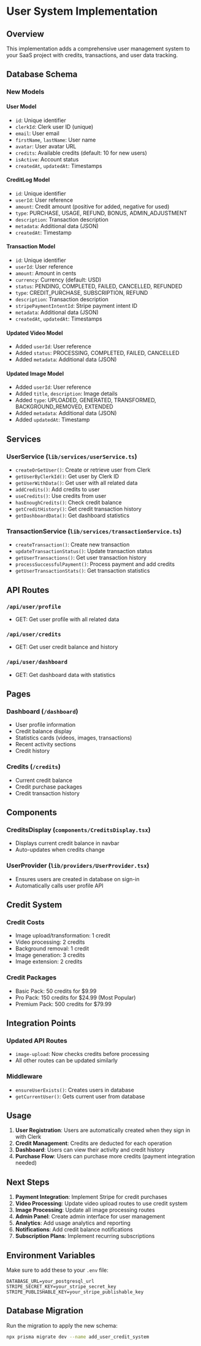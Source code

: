 # User System Implementation

## Overview
This implementation adds a comprehensive user management system to your SaaS project with credits, transactions, and user data tracking.

## Database Schema

### New Models

#### User Model
- `id`: Unique identifier
- `clerkId`: Clerk user ID (unique)
- `email`: User email
- `firstName`, `lastName`: User name
- `avatar`: User avatar URL
- `credits`: Available credits (default: 10 for new users)
- `isActive`: Account status
- `createdAt`, `updatedAt`: Timestamps

#### CreditLog Model
- `id`: Unique identifier
- `userId`: User reference
- `amount`: Credit amount (positive for added, negative for used)
- `type`: PURCHASE, USAGE, REFUND, BONUS, ADMIN_ADJUSTMENT
- `description`: Transaction description
- `metadata`: Additional data (JSON)
- `createdAt`: Timestamp

#### Transaction Model
- `id`: Unique identifier
- `userId`: User reference
- `amount`: Amount in cents
- `currency`: Currency (default: USD)
- `status`: PENDING, COMPLETED, FAILED, CANCELLED, REFUNDED
- `type`: CREDIT_PURCHASE, SUBSCRIPTION, REFUND
- `description`: Transaction description
- `stripePaymentIntentId`: Stripe payment intent ID
- `metadata`: Additional data (JSON)
- `createdAt`, `updatedAt`: Timestamps

#### Updated Video Model
- Added `userId`: User reference
- Added `status`: PROCESSING, COMPLETED, FAILED, CANCELLED
- Added `metadata`: Additional data (JSON)

#### Updated Image Model
- Added `userId`: User reference
- Added `title`, `description`: Image details
- Added `type`: UPLOADED, GENERATED, TRANSFORMED, BACKGROUND_REMOVED, EXTENDED
- Added `metadata`: Additional data (JSON)
- Added `updatedAt`: Timestamp

## Services

### UserService (`lib/services/userService.ts`)
- `createOrGetUser()`: Create or retrieve user from Clerk
- `getUserByClerkId()`: Get user by Clerk ID
- `getUserWithData()`: Get user with all related data
- `addCredits()`: Add credits to user
- `useCredits()`: Use credits from user
- `hasEnoughCredits()`: Check credit balance
- `getCreditHistory()`: Get credit transaction history
- `getDashboardData()`: Get dashboard statistics

### TransactionService (`lib/services/transactionService.ts`)
- `createTransaction()`: Create new transaction
- `updateTransactionStatus()`: Update transaction status
- `getUserTransactions()`: Get user transaction history
- `processSuccessfulPayment()`: Process payment and add credits
- `getUserTransactionStats()`: Get transaction statistics

## API Routes

### `/api/user/profile`
- GET: Get user profile with all related data

### `/api/user/credits`
- GET: Get user credit balance and history

### `/api/user/dashboard`
- GET: Get dashboard data with statistics

## Pages

### Dashboard (`/dashboard`)
- User profile information
- Credit balance display
- Statistics cards (videos, images, transactions)
- Recent activity sections
- Credit history

### Credits (`/credits`)
- Current credit balance
- Credit purchase packages
- Credit transaction history

## Components

### CreditsDisplay (`components/CreditsDisplay.tsx`)
- Displays current credit balance in navbar
- Auto-updates when credits change

### UserProvider (`lib/providers/UserProvider.tsx`)
- Ensures users are created in database on sign-in
- Automatically calls user profile API

## Credit System

### Credit Costs
- Image upload/transformation: 1 credit
- Video processing: 2 credits
- Background removal: 1 credit
- Image generation: 3 credits
- Image extension: 2 credits

### Credit Packages
- Basic Pack: 50 credits for $9.99
- Pro Pack: 150 credits for $24.99 (Most Popular)
- Premium Pack: 500 credits for $79.99

## Integration Points

### Updated API Routes
- `image-upload`: Now checks credits before processing
- All other routes can be updated similarly

### Middleware
- `ensureUserExists()`: Creates users in database
- `getCurrentUser()`: Gets current user from database

## Usage

1. **User Registration**: Users are automatically created when they sign in with Clerk
2. **Credit Management**: Credits are deducted for each operation
3. **Dashboard**: Users can view their activity and credit history
4. **Purchase Flow**: Users can purchase more credits (payment integration needed)

## Next Steps

1. **Payment Integration**: Implement Stripe for credit purchases
2. **Video Processing**: Update video upload routes to use credit system
3. **Image Processing**: Update all image processing routes
4. **Admin Panel**: Create admin interface for user management
5. **Analytics**: Add usage analytics and reporting
6. **Notifications**: Add credit balance notifications
7. **Subscription Plans**: Implement recurring subscriptions

## Environment Variables

Make sure to add these to your `.env` file:
```
DATABASE_URL=your_postgresql_url
STRIPE_SECRET_KEY=your_stripe_secret_key
STRIPE_PUBLISHABLE_KEY=your_stripe_publishable_key
```

## Database Migration

Run the migration to apply the new schema:
```bash
npx prisma migrate dev --name add_user_credit_system
``` 